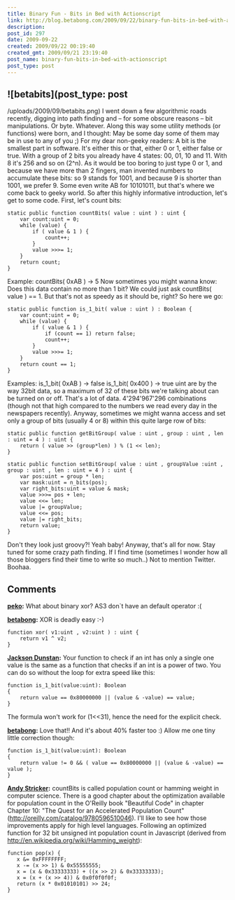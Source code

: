 ```yaml
---
title: Binary Fun - Bits in Bed with Actionscript
link: http://blog.betabong.com/2009/09/22/binary-fun-bits-in-bed-with-actionscript/
description: 
post_id: 297
date: 2009-09-22
created: 2009/09/22 00:19:40
created_gmt: 2009/09/21 23:19:40
post_name: binary-fun-bits-in-bed-with-actionscript
post_type: post
---
```



![betabits](post_type: post
---

/uploads/2009/09/betabits.png) I went down a few algorithmic roads recently, digging into path finding and – for some obscure reasons – bit manipulations. Or byte. Whatever. Along this way some utility methods (or functions) were born, and I thought: May be some day some of them may be in use to any of you ;) For my dear non-geeky readers: A bit is the smallest part in software. It's either this or that, either 0 or 1, either false or true. With a group of 2 bits you already have 4 states: 00, 01, 10 and 11. With 8 it's 256 and so on (2^n). As it would be too boring to just type 0 or 1, and because we have more than 2 fingers, man invented numbers to accumulate these bits: so 9 stands for 1001, and because 9 is shorter than 1001, we prefer 9. Some even write AB for 10101011, but that's where we come back to geeky world. So after this highly informative introduction, let's get to some code. First, let's count bits: 
    
    
    static public function countBits( value : uint ) : uint {
    	var count:uint = 0;
    	while (value) {
    		if ( value & 1 ) {
    			count++;
    		}
    		value >>>= 1;
    	}
    	return count;
    }
    

Example: countBits( 0xAB ) -> 5 Now sometimes you might wanna know: Does this data contain no more than 1 bit? We could just ask countBits( value ) == 1. But that's not as speedy as it should be, right? So here we go: 
    
    
    static public function is_1_bit( value : uint ) : Boolean {
    	var count:uint = 0;
    	while (value) {
    		if ( value & 1 ) {
    			if (count == 1) return false;
    			count++;
    		}
    		value >>>= 1;
    	}
    	return count == 1;
    }
    

Examples: is_1_bit( 0xAB ) -> false is_1_bit( 0x400 ) -> true uint are by the way 32bit data, so a maximum of 32 of these bits we're talking about can be turned on or off. That's a lot of data. 4'294'967'296 combinations (though not that high compared to the numbers we read every day in the newspapers recently). Anyway, sometimes we might wanna access and set only a group of bits (usually 4 or 8) within this quite large row of bits: 
    
    
    static public function getBitGroup( value : uint , group : uint , len : uint = 4 ) : uint {
    	return ( value >> (group*len) ) % (1 << len);
    }
    
    static public function setBitGroup( value : uint , groupValue :uint , group : uint , len : uint = 4 ) : uint {
    	var pos:uint = group * len;
    	var mask:uint = n_bits(pos);
    	var right_bits:uint = value & mask;
    	value >>>= pos + len;
    	value <<= len;
    	value |= groupValue;
    	value <<= pos;
    	value |= right_bits;
    	return value;
    }
    

Don't they look just groovy?! Yeah baby! Anyway, that's all for now. Stay tuned for some crazy path finding. If I find time (sometimes I wonder how all those bloggers find their time to write so much..) Not to mention Twitter. Boohaa.

## Comments

**[peko](#67 "2009-09-22 15:50:49"):** What about binary xor? AS3 don`t have an default operator :(

**[betabong](#68 "2009-09-22 17:52:23"):** XOR is deadly easy :-) 
    
    
    function xor( v1:uint , v2:uint ) : uint {
    	return v1 ^ v2;
    }

**[Jackson Dunstan](#70 "2009-10-01 02:19:53"):** Your function to check if an int has only a single one value is the same as a function that checks if an int is a power of two. You can do so without the loop for extra speed like this: 
    
    
    function is_1_bit(value:uint): Boolean
    {
    	return value == 0x80000000 || (value & -value) == value;
    }
    

The formula won't work for (1<<31), hence the need for the explicit check.

**[betabong](#73 "2009-10-01 08:41:29"):** Love that!! And it's about 40% faster too :) Allow me one tiny little correction though: 
    
    
    function is_1_bit(value:uint): Boolean
    {
    	return value != 0 && ( value == 0x80000000 || (value & -value) == value );
    }

**[Andy Stricker](#91 "2010-04-20 21:40:19"):** countBits is called population count or hamming weight in computer science. There is a good chapter about the optimization available for population count in the O'Reilly book "Beautiful Code" in chapter Chapter 10: "The Quest for an Accelerated Population Count" (http://oreilly.com/catalog/9780596510046). I'll like to see how those improvements apply for high level languages. Following an optimized function for 32 bit unsigned int population count in Javascript (derived from http://en.wikipedia.org/wiki/Hamming_weight): 
    
    
    function pop(x) {
       x &= 0xFFFFFFFF;
       x -= (x >> 1) & 0x55555555;
       x = (x & 0x33333333) + ((x >> 2) & 0x33333333);
       x = (x + (x >> 4)) & 0x0f0f0f0f;
       return (x * 0x01010101) >> 24;
    }

